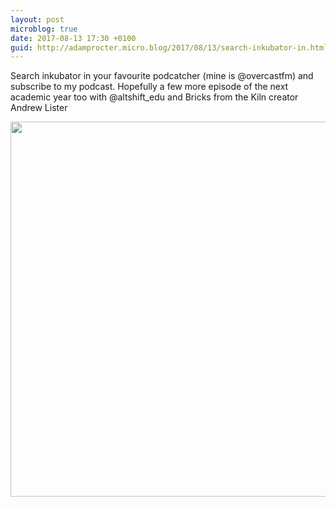 ```yaml
---
layout: post
microblog: true
date: 2017-08-13 17:30 +0100
guid: http://adamprocter.micro.blog/2017/08/13/search-inkubator-in.html
---
```

Search inkubator in your favourite podcatcher (mine is @overcastfm) and subscribe to my podcast. Hopefully a few more episode of the next academic year too with @altshift_edu and Bricks from the Kiln creator Andrew Lister

<img src="http://discursive.adamprocter.co.uk/uploads/2017/8022d774d1.jpg" width="600" height="600" />
